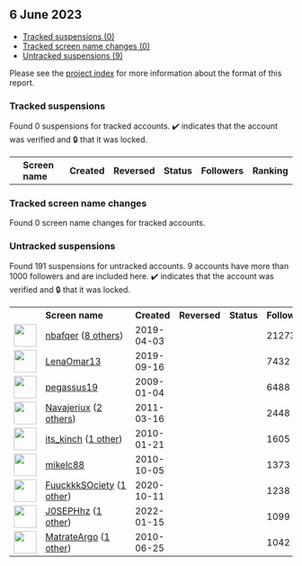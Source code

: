 ##  6 June 2023

* [Tracked suspensions (0)](#tracked-suspensions)
* [Tracked screen name changes (0)](#tracked-screen-name-changes)
* [Untracked suspensions (9)](#untracked-suspensions)

Please see the [project index](https://github.com/travisbrown/twitter-watch) for more information about the format of this report.

### Tracked suspensions

Found 0 suspensions for tracked accounts.
  ✔️ indicates that the account was verified and 🔒 that it was locked.

<table>
    <tr>
        <th></th>
        <th align="left">Screen name</th>
        <th align="left">Created</th>
        <th align="left">Reversed</th>
        <th align="left">Status</th>
        <th align="left">Followers</th>
        <th align="left">Ranking</th></tr>
    </tr></table>

### Tracked screen name changes

Found 0 screen name changes for tracked accounts.

### Untracked suspensions

Found 191 suspensions for untracked accounts.
9 accounts have more than 1000 followers and are included here.
  ✔️ indicates that the account was verified and 🔒 that it was locked.

<table>
    <tr>
        <th></th>
        <th align="left">Screen name</th>
        <th align="left">Created</th>
        <th align="left">Reversed</th>
        <th align="left">Status</th>
        <th align="left">Followers</th>
    </tr>
        <tr>
            <td><a href="https://twitter.com/intent/user?user_id=1113506842880159746">
                <img src="https://pbs.twimg.com/profile_images/1581423629140725760/igxLkZol_normal.jpg" width="40px" height="40px" align="center"/></a>
            </td>
            <td>
                <a href="https://twitter.com/nbafqer">nbafqer</a>&nbsp;(<a href="https://api.memory.lol/v1/tw/id/1113506842880159746">8 others</a>)&nbsp;</td>
            <td>2019-04-03</td>
            <td></td>
            <td align="center"></td>
            <td>21273</td>
        </tr>
        <tr>
            <td><a href="https://twitter.com/intent/user?user_id=1173612899178336256">
                <img src="https://pbs.twimg.com/profile_images/1173613298954264577/0tfkXvX7_normal.jpg" width="40px" height="40px" align="center"/></a>
            </td>
            <td>
                <a href="https://twitter.com/LenaOmar13">LenaOmar13</a></td>
            <td>2019-09-16</td>
            <td></td>
            <td align="center"></td>
            <td>7432</td>
        </tr>
        <tr>
            <td><a href="https://twitter.com/intent/user?user_id=18603075">
                <img src="https://pbs.twimg.com/profile_images/459792185391468544/n325pUvg_normal.jpeg" width="40px" height="40px" align="center"/></a>
            </td>
            <td>
                <a href="https://twitter.com/pegassus19">pegassus19</a></td>
            <td>2009-01-04</td>
            <td></td>
            <td align="center"></td>
            <td>6488</td>
        </tr>
        <tr>
            <td><a href="https://twitter.com/intent/user?user_id=267211340">
                <img src="https://pbs.twimg.com/profile_images/1384740655398801408/Nkg54zVw_normal.jpg" width="40px" height="40px" align="center"/></a>
            </td>
            <td>
                <a href="https://twitter.com/Navajeriux">Navajeriux</a>&nbsp;(<a href="https://api.memory.lol/v1/tw/id/267211340">2 others</a>)&nbsp;</td>
            <td>2011-03-16</td>
            <td></td>
            <td align="center"></td>
            <td>2448</td>
        </tr>
        <tr>
            <td><a href="https://twitter.com/intent/user?user_id=106891621">
                <img src="https://pbs.twimg.com/profile_images/1300440073205407751/fDfUuViQ_normal.jpg" width="40px" height="40px" align="center"/></a>
            </td>
            <td>
                <a href="https://twitter.com/its_kinch">its_kinch</a>&nbsp;(<a href="https://api.memory.lol/v1/tw/id/106891621">1 other</a>)&nbsp;</td>
            <td>2010-01-21</td>
            <td></td>
            <td align="center"></td>
            <td>1605</td>
        </tr>
        <tr>
            <td><a href="https://twitter.com/intent/user?user_id=198965117">
                <img src="https://pbs.twimg.com/profile_images/1590766941706371072/k8_54hUx_normal.jpg" width="40px" height="40px" align="center"/></a>
            </td>
            <td>
                <a href="https://twitter.com/mikelc88">mikelc88</a></td>
            <td>2010-10-05</td>
            <td></td>
            <td align="center"></td>
            <td>1373</td>
        </tr>
        <tr>
            <td><a href="https://twitter.com/intent/user?user_id=1315399325879595008">
                <img src="https://pbs.twimg.com/profile_images/1594604270405537793/9JIxrPiz_normal.jpg" width="40px" height="40px" align="center"/></a>
            </td>
            <td>
                <a href="https://twitter.com/FuuckkkSOciety">FuuckkkSOciety</a>&nbsp;(<a href="https://api.memory.lol/v1/tw/id/1315399325879595008">1 other</a>)&nbsp;</td>
            <td>2020-10-11</td>
            <td></td>
            <td align="center"></td>
            <td>1238</td>
        </tr>
        <tr>
            <td><a href="https://twitter.com/intent/user?user_id=1482431883971637253">
                <img src="https://pbs.twimg.com/profile_images/1575480103454343168/8RvDZeZJ_normal.jpg" width="40px" height="40px" align="center"/></a>
            </td>
            <td>
                <a href="https://twitter.com/J0SEPHhz">J0SEPHhz</a>&nbsp;(<a href="https://api.memory.lol/v1/tw/id/1482431883971637253">1 other</a>)&nbsp;</td>
            <td>2022-01-15</td>
            <td></td>
            <td align="center"></td>
            <td>1099</td>
        </tr>
        <tr>
            <td><a href="https://twitter.com/intent/user?user_id=159451591">
                <img src="https://pbs.twimg.com/profile_images/1509865203487461416/tvfSRZnW_normal.jpg" width="40px" height="40px" align="center"/></a>
            </td>
            <td>
                <a href="https://twitter.com/MatrateArgo">MatrateArgo</a>&nbsp;(<a href="https://api.memory.lol/v1/tw/id/159451591">1 other</a>)&nbsp;</td>
            <td>2010-06-25</td>
            <td></td>
            <td align="center"></td>
            <td>1042</td>
        </tr></table>
